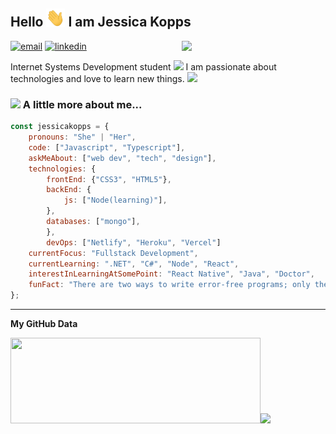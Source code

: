 <h2> Hello <img src="https://raw.githubusercontent.com/ABSphreak/ABSphreak/master/gifs/Hi.gif" width="30px"> I am Jessica Kopps </h2>
<img align='right' src="https://media.giphy.com/media/4XXo8A7CIW1lZGgdhm/giphy.gif" width="230">
<a href="mailto:jessicakopps@gmail.com"><img src="https://img.icons8.com/color/96/000000/gmail.png" alt="email" width="35"/></a>
<a href="https://www.linkedin.com/in/jessicakopps"><img src="https://img.icons8.com/color/96/000000/linkedin.png" alt="linkedin" width="35"/></a>

Internet Systems Development student <img src="https://media.giphy.com/media/RIUgvgjw3D5Z1ZJSvv/giphy.gif" width="50">
I am passionate about technologies and love to learn new things. <img src="https://media.giphy.com/media/CjrB9Mo0o4DNC/giphy.gif" width="40">
<br>

### <img src="https://media.giphy.com/media/aT8qmIcoyPQ1EeB9DK/giphy.gif" width="50"> A little more about me...  

```javascript
const jessicakopps = {
    pronouns: "She" | "Her",
    code: ["Javascript", "Typescript"],
    askMeAbout: ["web dev", "tech", "design"],
    technologies: {
        frontEnd: {"CSS3", "HTML5"},        
        backEnd: {
            js: ["Node(learning)"],
        },        
        databases: ["mongo"],
        },
        devOps: ["Netlify", "Heroku", "Vercel"]
    currentFocus: "Fullstack Development",
    currentLearning: ".NET", "C#", "Node", "React",
    interestInLearningAtSomePoint: "React Native", "Java", "Doctor",    
    funFact: "There are two ways to write error-free programs; only the third one works - Alan J. Perlis"
};
```

---
**My GitHub Data** 

<a href="https://github.com/jessicakopps"><img height="137px" width="400em" src="https://github-readme-stats.vercel.app/api?username=jessicakopps&hide_title=true&hide_border=true&show_icons=true&include_all_commits=true&count_private=true&line_height=26&text_color=000&icon_color=000&bg_color=0,ea6161,ffc64d,fffc4d,52fa5a&theme=graywhite" /><!-- wi*quL3fcV --><img height="137px" src="https://github-readme-stats.vercel.app/api/top-langs/?username=jessicakopps&hide_title=true&hide_border=true&layout=compact&langs_count=6&exclude_repo=comp426,Redventures-Movie-Quotes&text_color=000&icon_color=fff&bg_color=0,52fa5a,4dfcff,c64dff&theme=graywhite" /></a>

